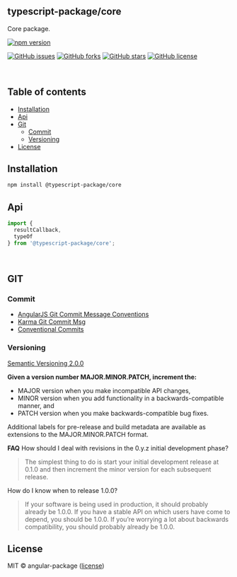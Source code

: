 <!-- <a href="https://www.typescriptlang.org/">
  <img src="https://creazilla-store.fra1.digitaloceanspaces.com/icons/3257106/file-type-typescript-official-icon-md.png" width="20%" />
</a> -->

## typescript-package/core

Core package.

<!-- npm badge -->
[![npm version][typescript-package-npm-badge-svg]][typescript-package-npm-badge]
<!-- GitHub badges -->
[![GitHub issues][typescript-package-badge-issues]][typescript-package-issues]
[![GitHub forks][typescript-package-badge-forks]][typescript-package-forks]
[![GitHub stars][typescript-package-badge-stars]][typescript-package-stars]
[![GitHub license][typescript-package-badge-license]][typescript-package-license]

<br>

## Table of contents

* [Installation](#installation)
* [Api](#api)
* [Git](#git)
  * [Commit](#commit)
  * [Versioning](#versioning)
* [License](#license)

## Installation

```bash
npm install @typescript-package/core
```

## Api

```typescript
import {
  resultCallback,
  typeOf
} from '@typescript-package/core';
```

<br>

## GIT

### Commit

* [AngularJS Git Commit Message Conventions][git-commit-angular]
* [Karma Git Commit Msg][git-commit-karma]
* [Conventional Commits][git-commit-conventional]

### Versioning

[Semantic Versioning 2.0.0][git-semver]

**Given a version number MAJOR.MINOR.PATCH, increment the:**

* MAJOR version when you make incompatible API changes,
* MINOR version when you add functionality in a backwards-compatible manner, and
* PATCH version when you make backwards-compatible bug fixes.

Additional labels for pre-release and build metadata are available as extensions to the MAJOR.MINOR.PATCH format.

**FAQ**
How should I deal with revisions in the 0.y.z initial development phase?

> The simplest thing to do is start your initial development release at 0.1.0 and then increment the minor version for each subsequent release.

How do I know when to release 1.0.0?

> If your software is being used in production, it should probably already be 1.0.0. If you have a stable API on which users have come to depend, you should be 1.0.0. If you’re worrying a lot about backwards compatibility, you should probably already be 1.0.0.

## License

MIT © angular-package ([license][typescript-package-license])

<!-- This package: typescript-package  -->
  <!-- GitHub: badges -->
  [typescript-package-badge-issues]: https://img.shields.io/github/issues/angular-package/typescript-package
  [typescript-package-badge-forks]: https://img.shields.io/github/forks/angular-package/typescript-package
  [typescript-package-badge-stars]: https://img.shields.io/github/stars/angular-package/typescript-package
  [typescript-package-badge-license]: https://img.shields.io/github/license/angular-package/typescript-package
  <!-- GitHub: badges links -->
  [typescript-package-issues]: https://github.com/angular-package/typescript-package/issues
  [typescript-package-forks]: https://github.com/angular-package/typescript-package/network
  [typescript-package-license]: https://github.com/angular-package/typescript-package/blob/master/LICENSE
  [typescript-package-stars]: https://github.com/angular-package/typescript-package/stargazers
<!-- This package -->

<!-- Package: typescript-package -->
  <!-- npm -->
  [typescript-package-npm-badge-svg]: https://badge.fury.io/js/%40typescript-package%2Ftypescript-package.svg
  [typescript-package-npm-badge]: https://badge.fury.io/js/%40typescript-package%2Ftypescript-package

<!-- GIT -->
[git-semver]: http://semver.org/

<!-- GIT: commit -->
[git-commit-angular]: https://gist.github.com/stephenparish/9941e89d80e2bc58a153
[git-commit-karma]: http://karma-runner.github.io/0.10/dev/git-commit-msg.html
[git-commit-conventional]: https://www.conventionalcommits.org/en/v1.0.0/
